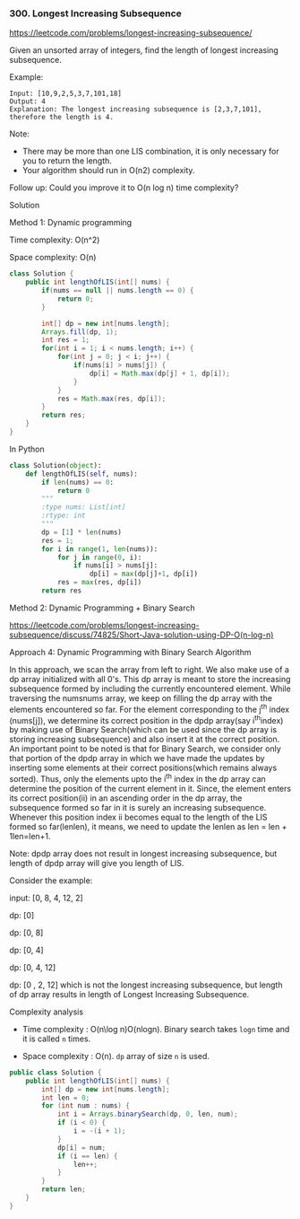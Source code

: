 ### 300. Longest Increasing Subsequence

https://leetcode.com/problems/longest-increasing-subsequence/

Given an unsorted array of integers, find the length of longest increasing subsequence.

Example:
```
Input: [10,9,2,5,3,7,101,18]
Output: 4 
Explanation: The longest increasing subsequence is [2,3,7,101], therefore the length is 4. 
```
Note:

- There may be more than one LIS combination, it is only necessary for you to return the length.
- Your algorithm should run in O(n2) complexity.

Follow up: Could you improve it to O(n log n) time complexity?

Solution

Method 1: Dynamic programming

Time complexity: O(n^2)

Space complexity: O(n)

```java
class Solution {
    public int lengthOfLIS(int[] nums) {
        if(nums == null || nums.length == 0) {
            return 0;
        }

        int[] dp = new int[nums.length];
        Arrays.fill(dp, 1);
        int res = 1;
        for(int i = 1; i < nums.length; i++) {
            for(int j = 0; j < i; j++) {
                if(nums[i] > nums[j]) {
                    dp[i] = Math.max(dp[j] + 1, dp[i]);
                }
            }
            res = Math.max(res, dp[i]);
        }
        return res;
    }
}
```

In Python

```python
class Solution(object):
    def lengthOfLIS(self, nums):
        if len(nums) == 0:
            return 0
        """
        :type nums: List[int]
        :rtype: int
        """
        dp = [1] * len(nums)
        res = 1;
        for i in range(1, len(nums)):
            for j in range(0, i):
                if nums[i] > nums[j]:
                    dp[i] = max(dp[j]+1, dp[i])
            res = max(res, dp[i])
        return res
```

Method 2: Dynamic Programming + Binary Search

https://leetcode.com/problems/longest-increasing-subsequence/discuss/74825/Short-Java-solution-using-DP-O(n-log-n)

Approach 4: Dynamic Programming with Binary Search
Algorithm

In this approach, we scan the array from left to right. We also make use of a dp array initialized with all 0's. This dp array is meant to store the increasing subsequence formed by including the currently encountered element. While traversing the numsnums array, we keep on filling the dp array with the elements encountered so far. For the element corresponding to the j<sup>th</sup> index (nums[j]), we determine its correct position in the dpdp array(say i<sup>th</sup>index) by making use of Binary Search(which can be used since the dp array is storing increasing subsequence) and also insert it at the correct position. An important point to be noted is that for Binary Search, we consider only that portion of the dpdp array in which we have made the updates by inserting some elements at their correct positions(which remains always sorted). Thus, only the elements upto the i<sup>th</sup> index in the dp array can determine the position of the current element in it. Since, the element enters its correct position(ii) in an ascending order in the dp array, the subsequence formed so far in it is surely an increasing subsequence. Whenever this position index ii becomes equal to the length of the LIS formed so far(lenlen), it means, we need to update the lenlen as len = len + 1len=len+1.

Note: dpdp array does not result in longest increasing subsequence, but length of dpdp array will give you length of LIS.

Consider the example:

input: [0, 8, 4, 12, 2]

dp: [0]

dp: [0, 8]

dp: [0, 4]

dp: [0, 4, 12]

dp: [0 , 2, 12] which is not the longest increasing subsequence, but length of dp array results in length of Longest Increasing Subsequence.

Complexity analysis
- Time complexity : O(n\log n)O(nlogn). Binary search takes `logn` time and it is called `n` times.

- Space complexity : O(n). `dp` array of size `n` is used.

```java
public class Solution {
    public int lengthOfLIS(int[] nums) {
        int[] dp = new int[nums.length];
        int len = 0;
        for (int num : nums) {
            int i = Arrays.binarySearch(dp, 0, len, num);
            if (i < 0) {
                i = -(i + 1);
            }
            dp[i] = num;
            if (i == len) {
                len++;
            }
        }
        return len;
    }
}
```